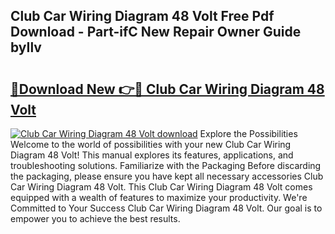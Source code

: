 ## Club Car Wiring Diagram 48 Volt Free Pdf Download - Part-ifC New Repair Owner Guide byIlv

# <h2><a href="http://dfoyi4.blite.top/?on=Club+Car+Wiring+Diagram+48+Volt">🔗Download New 👉🔴 Club Car Wiring Diagram 48 Volt</a></h2>

[![Club Car Wiring Diagram 48 Volt download](https://i.imgur.com/lujVjoI.png)](http://dfoyi4.blite.top/?on=Club+Car+Wiring+Diagram+48+Volt)
Explore the Possibilities Welcome to the world of possibilities with your new Club Car Wiring Diagram 48 Volt! This manual explores its features, applications, and troubleshooting solutions. Familiarize with the Packaging Before discarding the packaging, please ensure you have kept all necessary accessories Club Car Wiring Diagram 48 Volt. This Club Car Wiring Diagram 48 Volt comes equipped with a wealth of features to maximize your productivity. We're Committed to Your Success Club Car Wiring Diagram 48 Volt. Our goal is to empower you to achieve the best results.
